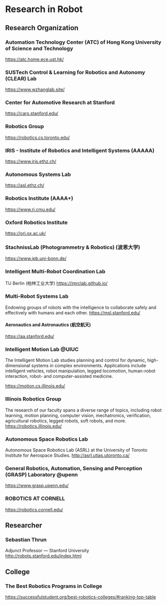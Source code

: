 # Research in Robot

## Research Organization

### Automation Technology Center (ATC) of Hong Kong University of Science and Technology
https://atc.home.ece.ust.hk/

### SUSTech Control & Learning for Robotics and Autonomy (CLEAR) Lab 
https://www.wzhanglab.site/

### Center for Automotive Research at Stanford
https://cars.stanford.edu/

### Robotics Group
https://robotics.cs.toronto.edu/

### IRIS - Institute of Robotics and Intelligent Systems (AAAAA)
https://www.iris.ethz.ch/

### Autonomous Systems Lab
https://asl.ethz.ch/

### Robotics Institute (AAAA+)
https://www.ri.cmu.edu/

### Oxford Robotics Institute
https://ori.ox.ac.uk/

### StachnissLab (Photogrammetry & Robotics) (波恩大学)
https://www.ipb.uni-bonn.de/

### Intelligent Multi-Robot Coordination Lab
TU Berlin (柏林工业大学)
https://imrclab.github.io/

### Multi-Robot Systems Lab
Endowing groups of robots with the intelligence to collaborate safely and effectively with humans and each other.
https://msl.stanford.edu/

#### Aeronautics and Astronautics (航空航天)
https://aa.stanford.edu/

### Intelligent Motion Lab @UIUC
The Intelligent Motion Lab studies planning and control for dynamic, high-dimensional systems in complex environments. Applications include intelligent vehicles, robot manipulation, legged locomotion, human-robot interaction, robot- and computer-assisted medicine.

https://motion.cs.illinois.edu/

### Illinois Robotics Group
The research of our faculty spans a diverse range of topics, including robot learning, motion planning, computer vision, mechatronics, verification, agricultural robotics, legged robots, soft robots, and more.
https://robotics.illinois.edu/

### Autonomous Space Robotics Lab
Autonomous Space Robotics Lab (ASRL) at the University of Toronto Institute for Aerospace Studies.
http://asrl.utias.utoronto.ca/

### General Robotics, Automation, Sensing and Perception (GRASP) Laboratory @upenn
https://www.grasp.upenn.edu/

### ROBOTICS AT CORNELL
https://robotics.cornell.edu/

## Researcher

### Sebastian Thrun
Adjunct Professor — Stanford University
http://robots.stanford.edu/index.html

## College
### The Best Robotics Programs in College
https://successfulstudent.org/best-robotics-colleges/#ranking-top-table
